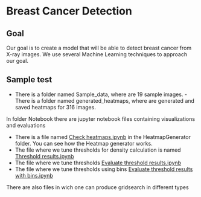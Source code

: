 # Breast Cancer Detection



## Goal
Our goal is to create a model that will be able to detect breast cancer from X-ray images. We use several Machine Learning techniques to approach our goal.


## Sample test

- There is a folder named Sample_data, where are 19 sample images.
    -There is a folder named generated_heatmaps, where are generated and saved heatmaps for 316 images.


In folder Notebook there are jupyter notebook files containing visualizations and evaluations

- There is a file named [Check heatmaps.ipynb](https://gitlab.com/sven.badalyan/breast_cancer_gitlab/-/blob/workers_branch/HeatmapGenerator/Notebooks/Check%20heatmaps.ipynb) in the HeatmapGenerator folder. You can see how the Heatmap generator works.
- The file where we tune thresholds for density calculation is named [Threshold results.ipynb](https://gitlab.com/sven.badalyan/breast_cancer_gitlab/-/blob/workers_branch/HeatmapGenerator/Notebooks/Threshold%20results.ipynb)
- The file where we tune thresholds  [Evaluate threshold results.ipynb](https://gitlab.com/sven.badalyan/breast_cancer_gitlab/-/blob/workers_branch/HeatmapGenerator/Notebooks/Evaluate%20threshold%20results%20with%20bins.ipynb)
- The file where we tune thresholds using bins  [Evaluate threshold results with bins.ipynb](https://gitlab.com/sven.badalyan/breast_cancer_gitlab/-/blob/workers_branch/HeatmapGenerator/Notebooks/Evaluate%20threshold%20results%20with%20bins.ipynb)

There are also files in wich one can produce gridsearch in different types
